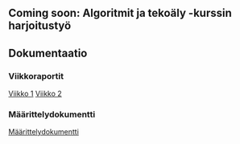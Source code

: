 ## Coming soon: Algoritmit ja tekoäly -kurssin harjoitustyö

## Dokumentaatio

### Viikkoraportit

[Viikko 1](https://github.com/rpessi/tiralabra/blob/main/documents/weeklyreports/week1.md)
[Viikko 2](https://github.com/rpessi/tiralabra/blob/main/documents/weeklyreports/week2.md)

### Määrittelydokumentti

[Määrittelydokumentti](https://github.com/rpessi/tiralabra/blob/main/documents/specdoc.md)


